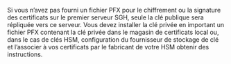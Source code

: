 Si vous n’avez pas fourni un fichier PFX pour le chiffrement ou la signature des certificats sur le premier serveur SGH, seule la clé publique sera répliquée vers ce serveur.
Vous devez installer la clé privée en important un fichier PFX contenant la clé privée dans le magasin de certificats local ou, dans le cas de clés HSM, configuration du fournisseur de stockage de clé et l’associer à vos certificats par le fabricant de votre HSM obtenir des instructions.

<!-- Appears in guarded-fabric-initialize-hgs-ad-mode-default.md and guarded-fabric-initialize-hgs-tpm-mode-default.md
-->